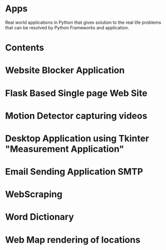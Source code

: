 # Apps
Real world applications in Python that gives solution to the real life problems that can be resolved by Python Frameworks and application.

# Contents
# Website Blocker Application
# Flask Based Single page Web Site
# Motion Detector capturing videos
# Desktop Application using Tkinter "Measurement Application"
# Email Sending Application SMTP
# WebScraping 
# Word Dictionary
# Web Map rendering of locations

